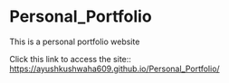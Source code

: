 # Personal_Portfolio
This is a personal portfolio website


Click this link to access the site:: https://ayushkushwaha609.github.io/Personal_Portfolio/
